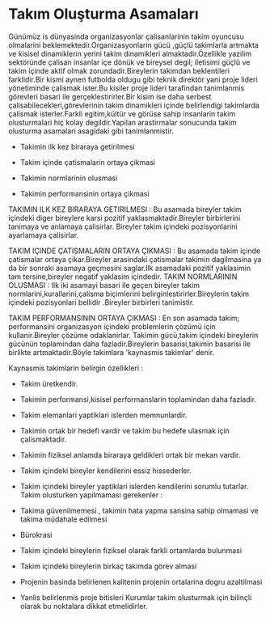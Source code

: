 # Takım Oluşturma Asamaları

Günümüz is dünyasinda organizasyonlar çalisanlarinin takim oyuncusu
olmalarini beklemektedir.Organizasyonlarin gücü ,güçlü takimlarla
artmakta ve kisisel dinamiklerin yerini takim dinamikleri
almaktadir.Özellikle yazilim sektöründe çalisan insanlar içe dönük ve
bireysel degil; iletisimi güçlü ve takim içinde aktif olmak
zorundadir.Bireylerin takimdan beklentileri farklidir.Bir kismi aynen
futbolda oldugu gibi teknik direktör yani proje lideri yönetiminde
çalismak ister.Bu kisiler proje lideri tarafindan tanimlanmis
görevleri basari ile gerçeklestirirler.Bir kisim ise daha serbest
çalisabilecekleri,görevlerinin takim dinamikleri içinde belirlendigi
takimlarda çalismak isterler.Farkli egitim,kültür ve görüse sahip
insanlarin takim olusturmalari hiç kolay degildir.Yapilan arastirmalar
sonucunda takim olusturma asamalari asagidaki gibi tanimlanmistir.

* Takimin ilk kez biraraya getirilmesi

* Takim içinde çatismalarin ortaya çikmasi

* Takimin normlarinin olusmasi

* Takimin performansinin ortaya çikmasi

TAKIMIN ILK KEZ BIRARAYA GETIRILMESI : Bu asamada bireyler takim
içindeki diger bireylere karsi pozitif yaklasmaktadir.Bireyler
birbirlerini tanimaya ve anlamaya çalisirlar.  Bireyler takim içindeki
pozisyonlarini ayarlamaya çalisirlar.

TAKIM IÇINDE ÇATISMALARIN ORTAYA ÇIKMASI : Bu asamada takim içinde
çatismalar ortaya çikar.Bireyler arasindaki çatismalar takimin
dagilmasina ya da bir sonraki asamaya geçmesini saglar.Ilk asamadaki
pozitif yaklasimin tam tersine,bireyler negatif yaklasim içindedir.
TAKIM NORMLARININ OLUSMASI : Ilk iki asamayi basari ile geçen bireyler
takim normlarini,kurallarini,çalisma biçimlerini
belirginlestirirler.Bireylerin takim içindeki pozisyonlari bellidir
.Bireyler birbirleri tanimistir.

TAKIM PERFORMANSININ ORTAYA ÇIKMASI : En son asamada takim;
performansini organizasyon içindeki problemlerin çözümü için
kullanir.Bireyler çözüme odaklanirlar. Takimin gücü,takim içindeki
bireylerin gücünün toplamindan daha fazladir.Bireylerin
basarisi,takimin basarisi ile birlikte artmaktadir.Böyle takimlara
'kaynasmis takimlar' denir.

Kaynasmis takimlarin belirgin özellikleri :

* Takim üretkendir.

* Takimin performansi,kisisel performanslarin toplamindan daha
fazladir.

* Takim elemanlari yaptiklari islerden memnunlardir.

* Takimin ortak bir hedefi vardir ve takim bu hedefe ulasmak için
çalismaktadir.

* Takimin fiziksel anlamda biraraya geldikleri ortak bir mekan vardir.

* Takim içindeki bireyler kendilerini essiz hissederler.

* Takim içindeki bireyler yaptiklari islerden kendilerini sorumlu
tutarlar.  Takim olusturken yapilmamasi gerekenler :

* Takima güvenilmemesi , takimin hata yapma sansina sahip olmamasi ve
takima müdahale edilmesi

* Bürokrasi

* Takim içindeki bireylerin fiziksel olarak farkli ortamlarda
bulunmasi

* Takim içindeki bireylerin birkaç takimda görev almasi

* Projenin basinda belirlenen kalitenin projenin ortalarina dogru
azaltilmasi

* Yanlis belirlenmis proje bitisleri Kurumlar takim olusturmak için
bilinçli olarak bu noktalara dikkat etmelidirler.



